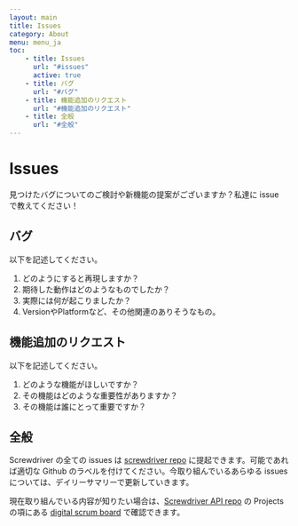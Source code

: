 ```yaml
---
layout: main
title: Issues
category: About
menu: menu_ja
toc:
    - title: Issues
      url: "#issues"
      active: true
    - title: バグ
      url: "#バグ"
    - title: 機能追加のリクエスト
      url: "#機能追加のリクエスト"
    - title: 全般
      url: "#全般"
---
```

# Issues

見つけたバグについてのご検討や新機能の提案がございますか？私達に issue で教えてください！

## バグ

以下を記述してください。

1. どのようにすると再現しますか？
2. 期待した動作はどのようなものでしたか？
3. 実際には何が起こりましたか？
4. VersionやPlatformなど、その他関連のありそうなもの。

## 機能追加のリクエスト

以下を記述してください。

1. どのような機能がほしいですか？
2. その機能はどのような重要性がありますか？
3. その機能は誰にとって重要ですか？

## 全般

Screwdriver の全ての issues は [screwdriver repo][api-issues-url] に提起できます。可能であれば適切な Github のラベルを付けてください。今取り組んでいるあらゆる issues については、デイリーサマリーで更新していきます。

現在取り組んでいる内容が知りたい場合は、[Screwdriver API repo][api-repo] の Projects の項にある [digital scrum board](https://github.com/screwdriver-cd/screwdriver/projects/4) で確認できます。

[api-issues-url]: https://github.com/screwdriver-cd/screwdriver/issues
[api-repo]: https://github.com/screwdriver-cd/screwdriver
